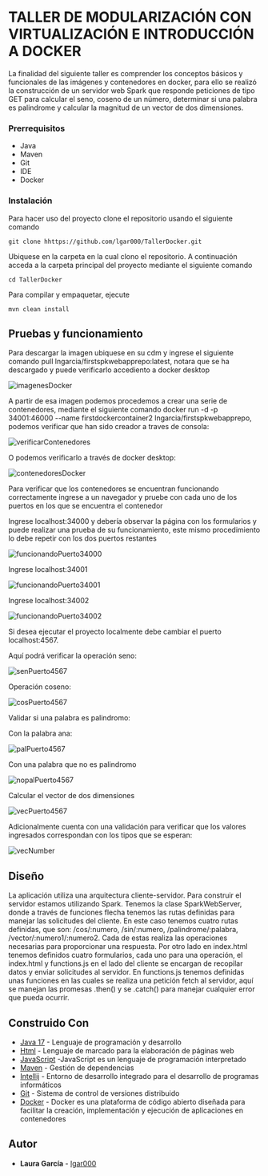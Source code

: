 # TALLER DE MODULARIZACIÓN CON VIRTUALIZACIÓN E INTRODUCCIÓN A DOCKER

La finalidad del siguiente taller es comprender los conceptos básicos y funcionales de las imágenes y contenedores en docker, para ello se realizó la construcción de un servidor web Spark que responde peticiones de tipo GET para calcular el seno, coseno de un número, determinar si una palabra es palindrome y calcular la magnitud de un vector de dos dimensiones.

### Prerrequisitos

- Java
- Maven
- Git
- IDE
- Docker

### Instalación

Para hacer uso del proyecto clone el repositorio usando el siguiente comando

```
git clone hhttps://github.com/lgar000/TallerDocker.git
```

Ubiquese en la carpeta en la cual clono el repositorio. A continuación
acceda a la carpeta principal del proyecto mediante el siguiente comando

```
cd TallerDocker
```

Para compilar y empaquetar, ejecute 

```
mvn clean install
```
## Pruebas y funcionamiento

Para descargar la imagen ubiquese en su cdm y ingrese el siguiente comando  pull lngarcia/firstspkwebapprepo:latest, notara que se ha descargado y puede verificarlo accediento a docker desktop

![imagenesDocker](https://github.com/lgar000/TallerDocker/blob/main/Imagenes/imagenesDocker.png)

A partir de esa imagen podemos procedemos a crear una serie de contenedores, mediante el siguiente comando docker run -d -p 34001:46000 --name firstdockercontainer2 lngarcia/firstspkwebapprepo, podemos verificar que han sido creador a traves de consola:

![verificarContenedores](https://github.com/lgar000/TallerDocker/blob/main/Imagenes/verificarContenedores.png)

O podemos verificarlo a través de docker desktop:

![contenedoresDocker](https://github.com/lgar000/TallerDocker/blob/main/Imagenes/contenedoresEnDocker.png)

Para verificar que los contenedores se encuentran funcionando correctamente ingrese a un navegador y pruebe con cada uno de los puertos en los que se encuentra el contenedor

Ingrese localhost:34000 y debería observar la página con los formularios y puede realizar una prueba de su funcionamiento, este mismo procedimiento lo debe repetir con los dos puertos restantes

![funcionandoPuerto34000](https://github.com/lgar000/TallerDocker/blob/main/Imagenes/funcionando34000.png)

Ingrese localhost:34001

![funcionandoPuerto34001](https://github.com/lgar000/TallerDocker/blob/main/Imagenes/funcionandoPuerto34001.png)

Ingrese localhost:34002

![funcionandoPuerto34002](https://github.com/lgar000/TallerDocker/blob/main/Imagenes/funcionandoPuerto34002.png)

Si desea ejecutar el proyecto localmente debe cambiar el puerto localhost:4567.

Aquí podrá verificar la operación seno:

![senPuerto4567](https://github.com/lgar000/TallerDocker/blob/main/Imagenes/senPuerto4567.png)

Operación coseno:

![cosPuerto4567](https://github.com/lgar000/TallerDocker/blob/main/Imagenes/cosPuerto4567.png)

Validar si una palabra es palindromo:

Con la palabra ana:

![palPuerto4567](https://github.com/lgar000/TallerDocker/blob/main/Imagenes/palindromePuerto4567.png)

Con una palabra que no es palindromo

![nopalPuerto4567](https://github.com/lgar000/TallerDocker/blob/main/Imagenes/noPalindromePuerto4567.png)

Calcular el vector de dos dimensiones

![vecPuerto4567](https://github.com/lgar000/TallerDocker/blob/main/Imagenes/vectorPuerto4567.png)

Adicionalmente cuenta con una validación para verificar que los valores ingresados correspondan con los tipos que se esperan:

![vecNumber](https://github.com/lgar000/TallerDocker/blob/main/Imagenes/validacionNumeros.png)

## Diseño

La aplicación utiliza una arquitectura cliente-servidor. Para construir el servidor estamos utilizando Spark. Tenemos la clase SparkWebServer, donde a través de funciones flecha tenemos las rutas definidas para manejar las solicitudes del cliente. En este caso tenemos cuatro rutas definidas, que son: /cos/:numero, /sin/:numero, /palindrome/:palabra, /vector/:numero1/:numero2. Cada de estas realiza las operaciones necesarias para proporcionar una respuesta. Por otro lado en index.html tenemos definidos cuatro formularios, cada uno para una operación, el index.html y functions.js en el lado del cliente se encargan de recopilar datos y enviar solicitudes al servidor. En functions.js tenemos definidas unas funciones en las cuales se realiza una petición fetch al servidor, aquí se manejan las promesas .then() y se .catch() para manejar cualquier error que pueda ocurrir.   

## Construido Con

* [Java 17](https://www.oracle.com/java/technologies/javase/jdk17-archive-downloads.html) - Lenguaje de programación y desarrollo
* [Html](https://developer.mozilla.org/es/docs/Web/HTML) - Lenguaje de marcado para la elaboración de páginas web
* [JavaScript](https://developer.mozilla.org/es/docs/Web/CSS) -JavaScript es un lenguaje de programación interpretado
* [Maven](https://maven.apache.org/) - Gestión de dependencias
* [Intellij](https://www.jetbrains.com/es-es/idea/) - Entorno de desarrollo integrado para el desarrollo de programas informáticos
* [Git](https://rometools.github.io/rome/) - Sistema de control de versiones distribuido
* [Docker](https://www.docker.com/) - Docker es una plataforma de código abierto diseñada para facilitar la creación, implementación y ejecución de aplicaciones en contenedores


## Autor

* **Laura García** - [lgar000](https://github.com/lgar000)